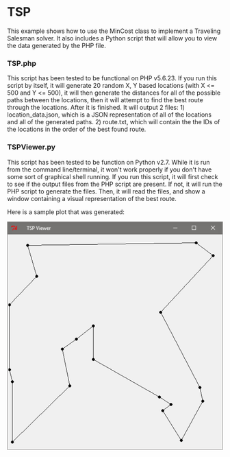 # TSP
This example shows how to use the MinCost class to implement a Traveling Salesman solver. It also includes a Python script that will allow you to view the data generated by the PHP file.

### TSP.php
This script has been tested to be functional on PHP v5.6.23. If you run this script by itself, it will generate 20 random X, Y based locations (with X <= 500 and Y <= 500), it will then generate the distances for all of the possible paths between the locations, then it will attempt to find the best route through the locations. After it is finished. It will output 2 files: 1) location_data.json, which is a JSON representation of all of the locations and all of the generated paths. 2) route.txt, which will contain the the IDs of the locations in the order of the best found route.

### TSPViewer.py
This script has been tested to be function on Python v2.7. While it is run from the command line/terminal, it won't work properly if you don't have some sort of graphical shell running. If you run this script, it will first check to see if the output files from the PHP script are present. If not, it will run the PHP script to generate the files. Then, it will read the files, and show a window containing a visual representation of the best route.

Here is a sample plot that was generated:

![TSP Sample Plot](https://github.com/bubbinator91/MinimumCost/raw/master/images/tsp_sample_plot.png "TSP Sample Plot")
